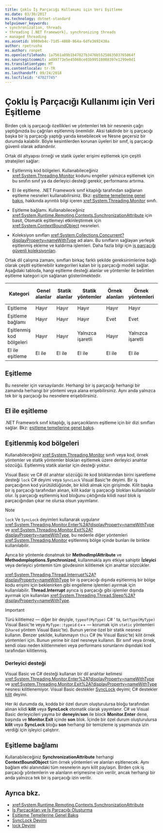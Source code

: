 ```yaml
---
title: Çoklu İş Parçacığı Kullanımı için Veri Eşitleme
ms.date: 03/30/2017
ms.technology: dotnet-standard
helpviewer_keywords:
- synchronization, threads
- threading [.NET Framework], synchronizing threads
- managed threading
ms.assetid: b980eb4c-71d5-4860-864a-6dfe3692430a
author: rpetrusha
ms.author: ronpet
ms.openlocfilehash: 1a7561a09b1b47827b3476b5525863503765064f
ms.sourcegitcommit: ad99773e5e45068ce03b99518008397e1299e0d1
ms.translationtype: MT
ms.contentlocale: tr-TR
ms.lasthandoff: 09/24/2018
ms.locfileid: "47027745"
---
```

# <a name="synchronizing-data-for-multithreading"></a>Çoklu İş Parçacığı Kullanımı için Veri Eşitleme
Birden çok iş parçacığı özellikleri ve yöntemleri tek bir nesnenin çağrı yaptığınızda bu çağrıları eşitlenmiş önemlidir. Aksi takdirde bir iş parçacığı başka bir iş parçacığı yaptığı yarıda kesebilecek ve Nesne geçersiz bir durumda kalabilir. Böyle kesintilerden korunan üyeleri bir sınıf, iş parçacığı güvenli olarak adlandırılır.  
  
 Ortak dil altyapısı örneği ve statik üyeler erişimi eşitlemek için çeşitli stratejileri sağlar:  
  
-   Eşitlenmiş kod bölgeleri. Kullanabileceğiniz <xref:System.Threading.Monitor> kodunu engeller yalnızca eşitlemek için bu sınıfın sınıf ya da derleyici desteği gerekir, performansı artırma.  
  
-   El ile eşitleme. .NET Framework sınıf kitaplığı tarafından sağlanan eşitleme nesneleri kullanabilirsiniz. Bkz: [eşitleme temellerine genel bakış](../../../docs/standard/threading/overview-of-synchronization-primitives.md), hakkında ayrıntılı bilgi içeren <xref:System.Threading.Monitor> sınıfı.  
  
-   Eşitleme bağlamı. Kullanabileceğiniz <xref:System.Runtime.Remoting.Contexts.SynchronizationAttribute> için basit, Otomatik eşitlemeyi etkinleştirmek için <xref:System.ContextBoundObject> nesneleri.  
  
-   Koleksiyon sınıfları <xref:System.Collections.Concurrent?displayProperty=nameWithType> ad alanı. Bu sınıfların sağlayan yerleşik eşitlenmiş ekleme ve kaldırma işlemleri. Daha fazla bilgi için [iş parçacığı güvenli koleksiyonları](../../../docs/standard/collections/thread-safe/index.md).  
  
 Ortak dil çalışma zamanı, sınıfları birkaç farklı şekilde gereksinimlerine bağlı olarak çeşitli eşitlenebilir kategorileri kalan bir iş parçacığı modeli sağlar. Aşağıdaki tabloda, hangi eşitleme desteği alanlar ve yöntemler ile belirtilen eşitleme kategori için sağlanan gösterilmektedir.  
  
|Kategori|Genel alanlar|Statik alanlar|Statik yöntemler|Örnek alanları|Örnek yöntemleri|Belirli kod blokları|  
|--------------|-------------------|-------------------|--------------------|---------------------|----------------------|--------------------------|  
|Eşitleme|Hayır|Hayır|Hayır|Hayır|Hayır|Hayır|  
|Eşitleme bağlamı|Hayır|Hayır|Hayır|Evet|Evet|Hayır|  
|Eşitlenmiş kod bölgeleri|Hayır|Hayır|Yalnızca işaretli|Hayır|Yalnızca işaretli|Yalnızca işaretli|  
|El ile eşitleme|El ile|El ile|El ile|El ile|El ile|El ile|  
  
## <a name="no-synchronization"></a>Eşitleme  
 Bu nesneler için varsayılandır. Herhangi bir iş parçacığı herhangi bir zamanda herhangi bir yöntemi veya alana erişebilirsiniz. Aynı anda yalnızca tek bir iş parçacığı bu nesnelere erişebilirsiniz.  
  
## <a name="manual-synchronization"></a>El ile eşitleme  
 .NET Framework sınıf kitaplığı, iş parçacıklarını eşitleme için bir dizi sınıfları sağlar. Bkz: [eşitleme temellerine genel bakış](../../../docs/standard/threading/overview-of-synchronization-primitives.md).  
  
## <a name="synchronized-code-regions"></a>Eşitlenmiş kod bölgeleri  
 Kullanabileceğiniz <xref:System.Threading.Monitor> sınıfı veya kod, örnek yöntemler ve statik yöntemler blokları eşitlemek üzere derleyici anahtar sözcüğü. Eşitlenmiş statik alanlar için desteği yoktur.  
  
 Visual Basic ve C# dil anahtar sözcüğü ile kod bloklarından birini işaretleme desteği `lock` C# deyimi veya `SyncLock` Visual Basic'te deyimi. Bir iş parçacığının kod yürütüldüğünde, bir kilidi almak için girişimde. Kilit başka bir iş parçacığı tarafından alınan, kilit kadar iş parçacığı blokları kullanılabilir olur. İş parçacığı eşitlenmiş kod bloğunu çıktığında kilidi nasıl blok iş parçacığından çıkar ne olursa olsun yayımlanır.  
  
> [!NOTE]
>  `lock` Ve `SyncLock` deyimleri kullanarak uygulanır <xref:System.Threading.Monitor.Enter%2A?displayProperty=nameWithType> ve <xref:System.Threading.Monitor.Exit%2A?displayProperty=nameWithType>, bu nedenle diğer yöntemleri <xref:System.Threading.Monitor> eşitlenmiş bölge içinde bunları ile birlikte kullanılabilir.  
  
 Ayrıca bir yöntemle donatmak bir **MethodImplAttribute** ve **Methodımploptions.Synchronized**, kullanmakla aynı etkiye sahiptir **İzleyici** veya derleyici yöntemin tüm gövdesinin kilitlemek için anahtar sözcükler.  
  
 <xref:System.Threading.Thread.Interrupt%2A?displayProperty=nameWithType> bir iş parçacığı dışında eşitlenmiş bir bölge kodu erişimi için beklenirken gibi engelleme işlemleri ayırmak için kullanılabilir. **Thread.Interrupt** ayrıca iş parçacığı gibi işlemler dışında ayırmak için kullanılan <xref:System.Threading.Thread.Sleep%2A?displayProperty=nameWithType>.  
  
> [!IMPORTANT]
>  Türü kilitlemez — diğer bir deyişle, `typeof(MyType)` C# ' ta, `GetType(MyType)` Visual Basic'te veya `MyType::typeid` c++ — korumak için `static` yöntemleri (`Shared` yöntem Visual Basic'te). Bunun yerine özel bir statik nesnesi kullanın. Benzer şekilde, kullanmayın `this` C# (`Me` Visual Basic'te) kilit örnek yöntemleri için. Bunun yerine bir özel nesneye kullanın. Bir sınıf veya örnek, kendi olası neden kilitlenmeleri veya performans sorunlarını dışındaki kod tarafından kilitlenmiş.  
  
### <a name="compiler-support"></a>Derleyici desteği  
 Visual Basic ve C# desteği kullanan bir dil anahtar kelimesi <xref:System.Threading.Monitor.Enter%2A?displayProperty=nameWithType> ve <xref:System.Threading.Monitor.Exit%2A?displayProperty=nameWithType> nesnesi kilitlenemiyor. Visual Basic destekler [SyncLock](~/docs/visual-basic/language-reference/statements/synclock-statement.md) deyimi; C# destekler [kilit](~/docs/csharp/language-reference/keywords/lock-statement.md) deyimi.  
  
 Her iki durumda da, kodda bir özel durum oluşturulursa bloğu tarafından alınan kilidi **kilit** veya **SyncLock** otomatik olarak yayımlanır. C# ve Visual Basic derleyicileri yayma bir **deneyin**/**son** ile block **Monitor.Enter** dene, başında ve **Monitor.Exit**  içinde **son** blok. İçinde bir özel durum oluşturulursa **kilit** veya **SyncLock** bloğu **son** herhangi bir temizleme iş yapmanıza izin verdiği için işleyici çalıştırır.  
  
## <a name="synchronized-context"></a>Eşitleme bağlamı  
 Kullanabileceğiniz **SynchronizationAttribute** herhangi **ContextBoundObject** tüm örnek yöntemleri ve alanları eşitlenecek. Aynı bağlam etki alanındaki tüm nesnelerin aynı kilit paylaşın. Birden çok iş parçacığı yöntemlerin ve alanların erişmesine izin verilir, ancak herhangi bir anda yalnızca tek bir iş parçacığı izin verilir.  
  
## <a name="see-also"></a>Ayrıca bkz.

- <xref:System.Runtime.Remoting.Contexts.SynchronizationAttribute>  
- [İş Parçacıkları ve İş Parçacığı Oluşturma](../../../docs/standard/threading/threads-and-threading.md)  
- [Eşitleme Temellerine Genel Bakış](../../../docs/standard/threading/overview-of-synchronization-primitives.md)  
- [SyncLock Deyimi](~/docs/visual-basic/language-reference/statements/synclock-statement.md)  
- [lock Deyimi](~/docs/csharp/language-reference/keywords/lock-statement.md)
